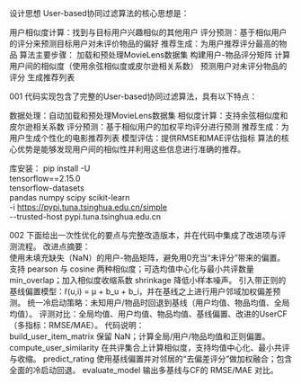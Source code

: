 设计思想
User-based协同过滤算法的核心思想是：


用户相似度计算：找到与目标用户兴趣相似的其他用户
评分预测：基于相似用户的评分来预测目标用户对未评价物品的偏好
推荐生成：为用户推荐评分最高的物品
算法主要步骤：
加载和预处理MovieLens数据集
构建用户-物品评分矩阵
计算用户间的相似度（使用余弦相似度或皮尔逊相关系数）
预测用户对未评分物品的评分
生成推荐列表

001
代码实现包含了完整的User-based协同过滤算法，具有以下特点：


数据处理：自动加载和预处理MovieLens数据集
相似度计算：支持余弦相似度和皮尔逊相关系数
评分预测：基于相似用户的加权平均评分进行预测
推荐生成：为用户生成个性化的电影推荐列表
模型评估：提供RMSE和MAE评估指标
算法的核心优势是能够发现用户间的相似性并利用这些信息进行准确的推荐。


库安装：
pip install -U \
  tensorflow==2.15.0 \
  tensorflow-datasets \
  pandas numpy scipy scikit-learn \
  -i https://pypi.tuna.tsinghua.edu.cn/simple \
  --trusted-host pypi.tuna.tsinghua.edu.cn


002
下面给出一次性优化的要点与完整改造版本，并在代码中集成了改进项与评测流程。  改进点摘要：  
使用未填充缺失（NaN）的用户-物品矩阵，避免用0充当“未评分”带来的偏置。
支持 pearson 与 cosine 两种相似度；可选均值中心化与最小共评数量 min_overlap；加入相似度收缩系数 shrinkage 降低小样本噪声。
引入带正则的基线偏置模型：r̂(u,i) = μ + b_u + b_i，并在基线之上进行用户邻域加权偏差预测。
统一冷启动策略：未知用户/物品时回退到基线（用户均值、物品均值、全局均值）。
评测对比：全局均值、用户均值、物品均值、基线偏置、改进的UserCF（多指标：RMSE/MAE）。
代码说明：  
build_user_item_matrix 保留 NaN；计算全局/用户/物品均值和正则偏置。
compute_user_similarity 在共评集合上计算相似度，支持均值中心化、最小共评与收缩。
predict_rating 使用基线偏置并对邻居的“去偏差评分”做加权融合；包含全面的冷启动回退。
evaluate_model 输出多基线与CF的 RMSE/MAE 对比。